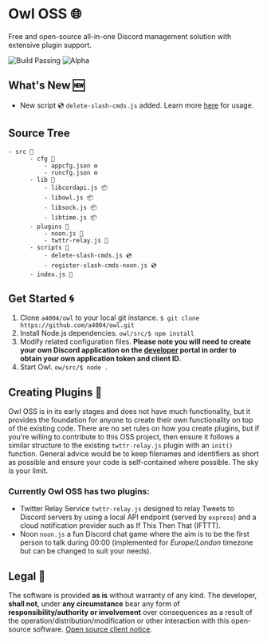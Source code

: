 # Owl OSS 🌐
Free and open-source all-in-one Discord management solution with extensive plugin support.

<p>
  <img alt="Build Passing" src="https://img.shields.io/static/v1?label=Build&message=Passing&color=limegreen&style=flat-square&logo=node.js&logoColor=white"/>
  <img alt="Alpha" src="https://img.shields.io/static/v1?label=Latest&message=0.1.4&color=blue&style=flat-square"/>
</p>

## What's New 🆕
- New script 💿️ `delete-slash-cmds.js` added. Learn more [here](https://github.com/a4004/owl/wiki) for usage.

## Source Tree
```
- src 📁
      - cfg 📁
          - appcfg.json ⚙️
          - runcfg.json ⚙️
      - lib 📁
          - libcordapi.js 📦️
          - libowl.js 📦️
          - libsock.js 📦️
          - libtime.js 📦️
      - plugins 📁
          - noon.js 🧩
          - twttr-relay.js 🧩
      - scripts 📁
          - delete-slash-cmds.js 💿️
          - register-slash-cmds-noon.js 💿️
      - index.js 💾
```

## Get Started 🌀
1. Clone `a4004/owl` to your local git instance. `$ git clone https://github.com/a4004/owl.git`
2. Install Node.js dependencies. `owl/src/$ npm install`
3. Modify related configuration files. **Please note you will need to create your own Discord application on the [developer](https://discord.com/developers/) portal in order to obtain your own application token and client ID**.
4. Start Owl. `ow/src/$ node .`

## Creating Plugins 🧩
Owl OSS is in its early stages and does not have much functionality, but it provides the foundation for anyone to create their own functionality on top of the existing
code. There are no set rules on how you create plugins, but if you're willing to contribute to this OSS project, then ensure it follows a similar structure to the existing
`twttr-relay.js` plugin with an `init()` function. General advice would be to keep filenames and identifiers as short as possible and ensure your code is self-contained where possible. The sky is your limit.

### Currently Owl OSS has two plugins:
  - Twitter Relay Service `twttr-relay.js` designed to relay Tweets to Discord servers by using a local API endpoint (served by `express`) and a cloud notification provider such as If This Then That (IFTTT).
  - Noon `noon.js` a fun Discord chat game where the aim is to be the first person to talk during 00:00 (implemented for *Europe/London* timezone but can be changed to suit your needs).

## Legal 🧻
The software is provided **as is** without warranty of any kind. The developer, **shall not**, under **any circumstance** bear any form of **responsibility/authority or involvement** over consequences as a result of the operation/distribution/modification or other interaction with this open-source software. [Open source client notice](./FORCLIENTS.md).
